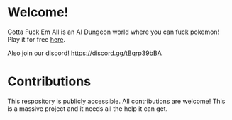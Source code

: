 # Welcome!
Gotta Fuck Em All is an AI Dungeon world where you can fuck pokemon! Play it for free [here](https://play.aidungeon.io/main/scenarioView?publicId=02c0bfb0-33ac-11eb-9bb0-4341dfa93603).

Also join our discord! https://discord.gg/tBqrp39bBA

# Contributions
This respository is publicly accessible. All contributions are welcome! This is a massive project and it needs all the help it can get.
